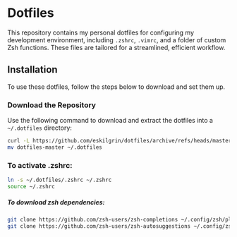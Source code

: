 # Dotfiles

This repository contains my personal dotfiles for configuring my development environment, including `.zshrc`, `.vimrc`, and a folder of custom Zsh functions. These files are tailored for a streamlined, efficient workflow.

## Installation

To use these dotfiles, follow the steps below to download and set them up.

### Download the Repository

Use the following command to download and extract the dotfiles into a `~/.dotfiles` directory:

```bash
curl -L https://github.com/eskilgrin/dotfiles/archive/refs/heads/master.tar.gz | tar -xz
mv dotfiles-master ~/.dotfiles
```


### To activate .zshrc:
```bash
ln -s ~/.dotfiles/.zshrc ~/.zshrc
source ~/.zshrc
```

##### To download zsh dependencies:
```bash
git clone https://github.com/zsh-users/zsh-completions ~/.config/zsh/plugins/zsh-completions
git clone https://github.com/zsh-users/zsh-autosuggestions ~/.config/zsh/plugins/zsh-autosuggestions
